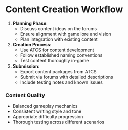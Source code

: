 # Content Creation Workflow

1. **Planning Phase**:
   * Discuss content ideas on the forums
   * Ensure alignment with game lore and vision
   * Plan integration with existing content
2. **Creation Process**:
   * Use ATCS for content development
   * Follow established naming conventions
   * Test content thoroughly in-game
3. **Submission**:
   * Export content packages from ATCS
   * Submit via forums with detailed descriptions
   * Include testing notes and known issues

### Content Quality

* Balanced gameplay mechanics
* Consistent writing style and tone
* Appropriate difficulty progression
* Thorough testing across different scenarios

